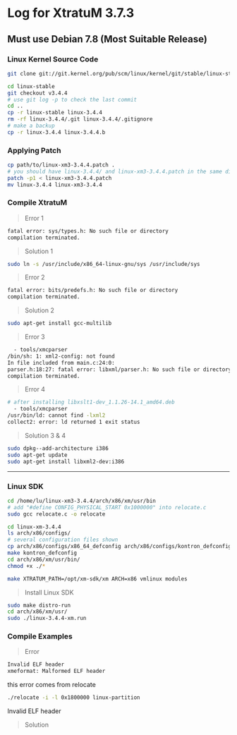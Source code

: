 # Log for XtratuM 3.7.3

## Must use Debian 7.8 (Most Suitable Release)

### Linux Kernel Source Code

```sh
git clone git://git.kernel.org/pub/scm/linux/kernel/git/stable/linux-stable.git

cd linux-stable
git checkout v3.4.4
# use git log -p to check the last commit
cd ..
cp -r linux-stable linux-3.4.4
rm -rf linux-3.4.4/.git linux-3.4.4/.gitignore
# make a backup
cp -r linux-3.4.4 linux-3.4.4.b
```

### Applying Patch

```sh
cp path/to/linux-xm3-3.4.4.patch .
# you should have linux-3.4.4/ and linux-xm3-3.4.4.patch in the same directory
patch -p1 < linux-xm3-3.4.4.patch
mv linux-3.4.4 linux-xm3-3.4.4
```

### Compile XtratuM

> Error 1

```sh
fatal error: sys/types.h: No such file or directory
compilation terminated.
```

> Solution 1

```sh
sudo ln -s /usr/include/x86_64-linux-gnu/sys /usr/include/sys 
```
> Error 2

```sh
fatal error: bits/predefs.h: No such file or directory
compilation terminated.
```

> Solution 2

```sh
sudo apt-get install gcc-multilib
```

> Error 3

```sh
  - tools/xmcparser
/bin/sh: 1: xml2-config: not found
In file included from main.c:24:0:
parser.h:18:27: fatal error: libxml/parser.h: No such file or directory
compilation terminated.
```
> Error 4

```sh
# after installing libxslt1-dev_1.1.26-14.1_amd64.deb
  - tools/xmcparser
/usr/bin/ld: cannot find -lxml2
collect2: error: ld returned 1 exit status
```

> Solution 3 & 4

```sh
sudo dpkg--add-architecture i386
sudo apt-get update
sudo apt-get install libxml2-dev:i386
```


--------------------


### Linux SDK

```sh
cd /home/lu/linux-xm3-3.4.4/arch/x86/xm/usr/bin
# add "#define CONFIG_PHYSICAL_START 0x1000000" into relocate.c
sudo gcc relocate.c -o relocate
```

```sh
cd linux-xm-3.4.4
ls arch/x86/configs/
# several configuration files shown
cp arch/x86/configs/x86_64_defconfig arch/x86/configs/kontron_defconfig
make kontron_defconfig
cd arch/x86/xm/usr/bin/
chmod +x ./*

make XTRATUM_PATH=/opt/xm-sdk/xm ARCH=x86 vmlinux modules
```

> Install Linux SDK

```sh
sudo make distro-run
cd arch/x86/xm/usr/
sudo ./linux-3.4.4-xm.run
```

### Compile Examples

> Error

```sh
Invalid ELF header
xmeformat: Malformed ELF header
```

this error comes from relocate

```sh
./relocate -i -l 0x1800000 linux-partition
```
Invalid ELF header
> Solution
